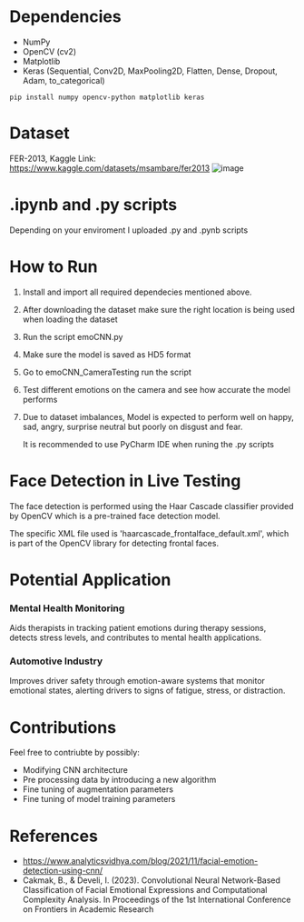 # Dependencies
- NumPy
- OpenCV (cv2)
- Matplotlib
- Keras (Sequential, Conv2D, MaxPooling2D, Flatten, Dense, Dropout, Adam, to_categorical)
```
pip install numpy opencv-python matplotlib keras
```
# Dataset
FER-2013, Kaggle Link: https://www.kaggle.com/datasets/msambare/fer2013
![image](https://github.com/Neuro-Ghost/CNN_EmotionRecognition/assets/104577834/6074a381-bd58-4efe-bb43-2a1ea9c8769f)

# .ipynb and .py scripts
Depending on your enviroment I uploaded .py and .pynb scripts 

# How to Run
  1. Install and import all required dependecies mentioned above.
  
  2. After downloading the dataset make sure the right location is being used when loading the dataset

  3. Run the script emoCNN.py

  4. Make sure the model is saved as HD5 format

  5. Go to emoCNN_CameraTesting run the script

  6. Test different emotions on the camera and see how accurate the model performs

  7. Due to dataset imbalances, Model is expected to perform well on happy, sad, angry, surprise neutral but poorly on disgust and fear.

     It is recommended to use PyCharm IDE when runing the .py scripts

# Face Detection in Live Testing
The face detection is performed using the Haar Cascade classifier provided by OpenCV which is a pre-trained face detection model.

The specific XML file used is 'haarcascade_frontalface_default.xml', which is part of the OpenCV library for detecting frontal faces.

# Potential Application
### Mental Health Monitoring
Aids therapists in tracking patient emotions during therapy sessions, detects stress levels, and contributes to mental health applications.
### Automotive Industry
Improves driver safety through emotion-aware systems that monitor emotional states, alerting drivers to signs of fatigue, stress, or distraction.
# Contributions
Feel free to contriubte by possibly: 
- Modifying CNN architecture
- Pre processing data by introducing a new algorithm
- Fine tuning of augmentation parameters
- Fine tuning of model training parameters

# References
- https://www.analyticsvidhya.com/blog/2021/11/facial-emotion-detection-using-cnn/
- Cakmak, B., & Develi, I. (2023). Convolutional Neural Network-Based Classification of Facial Emotional Expressions and Computational Complexity Analysis. In Proceedings of the 1st International Conference on Frontiers in Academic Research
